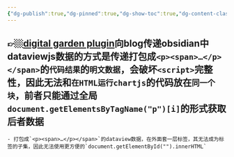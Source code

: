 ```yaml
---
{"dg-publish":true,"dg-pinned":true,"dg-show-toc":true,"dg-content-classes":true,"dg-note-icon":true,"tags":["dg-publish"],"sticker":"emoji//1f469-200d-1f4bb","permalink":"/digital garden相关/digital garden plugin相关/","pinned":true,"contentClasses":"","dgShowToc":true,"dgPassFrontmatter":true,"noteIcon":true,"updated":"2024-10-12T15:53:40.659+08:00"}
---
```



👉🏼[digital garden plugin](https://github.com/oleeskild/obsidian-digital-garden)向blog传递obsidian中dataviewjs数据的方式是传递打包成`<p><span>…</p></span>`的`代码结果`的`明文数据`，会破坏`<script>`完整性，因此无法和`在HTML运行chartjs`的代码放在`同一个块`，前者只能通过全局`document.getElementsByTagName("p")[i]`的形式获取后者数据
---
	- 打包成`<p><span>…</p></span>`的dataview数据，在外面套一层标签，其无法成为标签的子集，因此无法使用更方便的`document.getElementById("").innerHTML`

